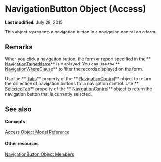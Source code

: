 
# NavigationButton Object (Access)

 **Last modified:** July 28, 2015

This object represents a navigation button in a navigation control on a form.

## Remarks

When you click a navigation button, the form or report specified in the  ** [NavigationTargetName](83ebeff5-3f80-3d1d-655b-8c7e139daff8.md)** is displayed. You can use the ** [NavigationWhereClause](ee8e7435-44cf-d065-b7ee-d7c870726101.md)** to filter the records displayed on the form.

Use the  ** [Tabs](a8b2546c-9b1f-a8ff-1a6f-8e607415ffec.md)** property of the ** [NavigationControl](ab08e35c-e5e4-444c-d169-1092d282ed15.md)** object to return the collection of navigation buttons for a navigation control. Use ** [SelectedTab](8e6da4b2-eada-51db-b198-da8213c647ac.md)** property of the ** [NavigationControl](ab08e35c-e5e4-444c-d169-1092d282ed15.md)** object to return the navigation button that is currently selected.


## See also


#### Concepts


 [Access Object Model Reference](2de134a4-6c5c-d2a3-8377-f4dd973ba650.md)
#### Other resources


 [NavigationButton Object Members](e1d63e3c-ee09-4302-21dc-96fa76cf50fd.md)
